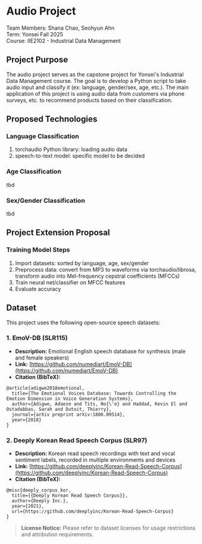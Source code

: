 # Audio Project
Team Members: Shana Chao, Seohyun Ahn  
Term: Yonsei Fall 2025  
Course: IIE2102 - Industrial Data Management

## Project Purpose
The audio project serves as the capstone project for Yonsei's Industrial Data Management course. The goal is to develop a Python script to take audio input and classify it (ex: language, gender/sex, age, etc.). The main application of this project is using audio data from customers via phone surveys, etc. to recommend products based on their classification. 

## Proposed Technologies
### Language Classification
1. torchaudio Python library: loading audio data
2. speech-to-text model: specific model to be decided

### Age Classification
tbd

### Sex/Gender Classification
tbd

## Project Extension Proposal
### Training Model Steps
1. Import datasets: sorted by language, age, sex/gender
2. Preprocess data: convert from MP3 to waveforms via torchaudio/librosa, transform audio into Mel-frequency cepstral coefficients (MFCCs)
3. Train neural net/classifier on MFCC features
4. Evaluate accuracy

## Dataset

This project uses the following open-source speech datasets:

### 1. EmoV-DB (SLR115)

* **Description:** Emotional English speech database for synthesis (male and female speakers)
* **Link:** [https://github.com/numediart/EmoV-DB](https://github.com/numediart/EmoV-DB)
* **Citation (BibTeX):**

```
@article{adigwe2018emotional,
  title={The Emotional Voices Database: Towards Controlling the Emotion Dimension in Voice Generation Systems},
  author={Adigwe, Adaeze and Tits, No{\'e} and Haddad, Kevin El and Ostadabbas, Sarah and Dutoit, Thierry},
  journal={arXiv preprint arXiv:1806.09514},
  year={2018}
}
```

### 2. Deeply Korean Read Speech Corpus (SLR97)

* **Description:** Korean read speech recordings with text and vocal sentiment labels, recorded in multiple environments and devices
* **Link:** [https://github.com/deeplyinc/Korean-Read-Speech-Corpus](https://github.com/deeplyinc/Korean-Read-Speech-Corpus)
* **Citation (BibTeX):**

```
@misc{deeply_corpus_kor,
  title={{Deeply Korean Read Speech Corpus}},
  author={Deeply Inc.},
  year={2021},
  url={https://github.com/deeplyinc/Korean-Read-Speech-Corpus}
}
```

> **License Notice:** Please refer to dataset licenses for usage restrictions and attribution requirements.

